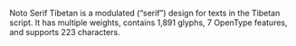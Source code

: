 Noto Serif Tibetan is a modulated (“serif”) design for texts in the Tibetan script. It has multiple weights, contains 1,891 glyphs, 7 OpenType features, and supports 223 characters.